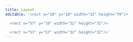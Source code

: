 ```yaml
---
title: Layout
editable: '<rect x="10" y="10" width="32" height="79"/>

  <rect x="57" y="10" width="32" height="32"/>

  <rect x="57" y="57" width="32" height="32"/>'
---
```

